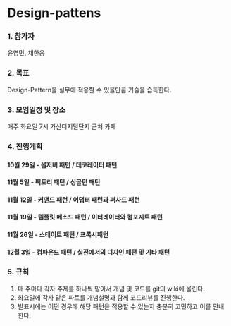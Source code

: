 # Design-pattens

### 1. 참가자
윤영민, 채한움

### 2. 목표
Design-Pattern을 실무에 적용할 수 있을만큼 기술을 습득한다.

### 3. 모임일정 및 장소
매주 화요일 7시 가산디지털단지 근처 카페

### 4. 진행계획
#### 10월 29일 - 옵저버 패턴 / 데코레이터 패턴
#### 11월 5일 - 팩토리 패턴 / 싱글턴 패턴
#### 11월 12일 - 커맨드 패턴 / 어댑터 패턴과 퍼사드 패턴
#### 11월 19일 - 템플릿 메소드 패턴 / 이터레이터와 컴포지트 패턴
#### 11월 26일 - 스테이트 패턴 / 프록시패턴
#### 12월 3일 - 컴파운드 패턴 / 실전에서의 디자인 패턴 및 기타 패턴

### 5. 규칙
1. 매 주마다 각자 주제를 하나씩 맡아서 개념 및 코드를 git의 wiki에 올린다.
2. 화요일에 각자 맡은 파트를 개념설명과 함께 코드리뷰를 진행한다.
3. 발표시에는 어떤 경우에 해당 패턴을 적용할 수 있는지 충분히 고민하고 이를 안내한다,
